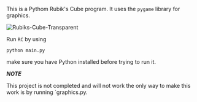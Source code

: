 This is a Pythom Rubik's Cube program. It uses the `pygame` library for graphics.

![Rubiks-Cube-Transparent](https://github.com/user-attachments/assets/4596d04c-c52c-4227-bc52-a5d7ca4b98c6)

Run `RC` by using
```shell
python main.py
```
make sure you have Python installed before trying to run it.

*****NOTE*****

This project is not completed and will not work the only way to make this work is by running `graphics.py.
